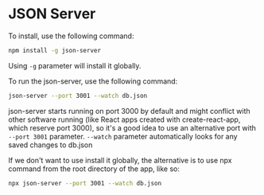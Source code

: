 # JSON Server

To install, use the following command:
```bash
npm install -g json-server
```
Using `-g` parameter will install it globally.

To run the json-server, use the following command:
```bash
json-server --port 3001 --watch db.json
```
json-server starts running on port 3000 by default and might conflict with other software running (like React apps created with create-react-app, which reserve port 3000), so it's a good idea to use an alternative port with `--port 3001` parameter. `--watch` parameter automatically looks for any saved changes to db.json

If we don't want to use install it globally, the alternative is to use npx command from the root directory of the app, like so:
```bash
npx json-server --port 3001 --watch db.json
```